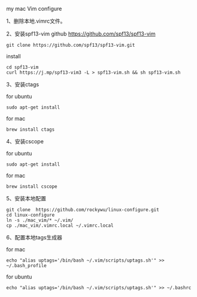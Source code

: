 my mac Vim configure

1、删除本地.vimrc文件。

2、安装spf13-vim github  https://github.com/spf13/spf13-vim

    git clone https://github.com/spf13/spf13-vim.git

install
    
    cd spf13-vim
    curl https://j.mp/spf13-vim3 -L > spf13-vim.sh && sh spf13-vim.sh


3、安装ctags 

for ubuntu 

    sudo apt-get install 
for mac

    brew install ctags

4、安装cscope

for ubuntu 

    sudo apt-get install 
for mac

    brew install cscope

5、安装本地配置
    
    git clone  https://github.com/rockywu/linux-configure.git
    cd linux-configure
    ln -s ./mac_vim/* ~/.vim/
    cp ./mac_vim/.vimrc.local ~/.vimrc.local

6、配置本地tags生成器
    
for mac

    echo "alias uptags='/bin/bash ~/.vim/scripts/uptags.sh'" >> ~/.bash_profile
for ubuntu

    echo "alias uptags='/bin/bash ~/.vim/scripts/uptags.sh'" >> ~/.bashrc
